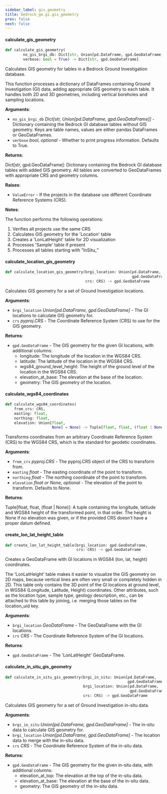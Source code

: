 ```yaml
---
sidebar_label: gis_geometry
title: bedrock_ge.gi.gis_geometry
prev: false
next: false
---
```


#### calculate\_gis\_geometry

```python
def calculate_gis_geometry(
        no_gis_brgi_db: Dict[str, Union[pd.DataFrame, gpd.GeoDataFrame]],
        verbose: bool = True) -> Dict[str, gpd.GeoDataFrame]
```

Calculates GIS geometry for tables in a Bedrock Ground Investigation database.

This function processes a dictionary of DataFrames containing Ground Investigation (GI) data,
adding appropriate GIS geometry to each table. It handles both 2D and 3D geometries,
including vertical boreholes and sampling locations.

**Arguments**:

- `no_gis_brgi_db` _Dict[str, Union[pd.DataFrame, gpd.GeoDataFrame]]_ - Dictionary containing
  the Bedrock GI database tables without GIS geometry. Keys are table names,
  values are either pandas DataFrames or GeoDataFrames.
- `verbose` _bool, optional_ - Whether to print progress information. Defaults to True.
  

**Returns**:

  Dict[str, gpd.GeoDataFrame]: Dictionary containing the Bedrock GI database tables
  with added GIS geometry. All tables are converted to GeoDataFrames with
  appropriate CRS and geometry columns.
  

**Raises**:

- `ValueError` - If the projects in the database use different Coordinate Reference Systems (CRS).
  

**Notes**:

  The function performs the following operations:
  
  1. Verifies all projects use the same CRS
  2. Calculates GIS geometry for the &#x27;Location&#x27; table
  3. Creates a &#x27;LonLatHeight&#x27; table for 2D visualization
  4. Processes &#x27;Sample&#x27; table if present
  5. Processes all tables starting with &quot;InSitu_&quot;

#### calculate\_location\_gis\_geometry

```python
def calculate_location_gis_geometry(brgi_location: Union[pd.DataFrame,
                                                         gpd.GeoDataFrame],
                                    crs: CRS) -> gpd.GeoDataFrame
```

Calculates GIS geometry for a set of Ground Investigation locations.

**Arguments**:

- `brgi_location` _Union[pd.DataFrame, gpd.GeoDataFrame]_ - The GI locations to calculate GIS geometry for.
- `crs` _pyproj.CRS_ - The Coordinate Reference System (CRS) to use for the GIS geometry.
  

**Returns**:

- `gpd.GeoDataFrame` - The GIS geometry for the given GI locations, with additional columns:
  - longitude: The longitude of the location in the WGS84 CRS.
  - latitude: The latitude of the location in the WGS84 CRS.
  - wgs84_ground_level_height: The height of the ground level of the location in the WGS84 CRS.
  - elevation_at_base: The elevation at the base of the location.
  - geometry: The GIS geometry of the location.

#### calculate\_wgs84\_coordinates

```python
def calculate_wgs84_coordinates(
    from_crs: CRS,
    easting: float,
    northing: float,
    elevation: Union[float,
                     None] = None) -> Tuple[float, float, (float | None)]
```

Transforms coordinates from an arbitrary Coordinate Reference System (CRS) to the WGS84 CRS, which is the standard for geodetic coordinates.

**Arguments**:

- `from_crs` _pyproj.CRS_ - The pyproj.CRS object of the CRS to transform from.
- `easting` _float_ - The easting coordinate of the point to transform.
- `northing` _float_ - The northing coordinate of the point to transform.
- `elevation` _float or None, optional_ - The elevation of the point to
  transform. Defaults to None.
  

**Returns**:

  Tuple[float, float, (float | None)]: A tuple containing the longitude, latitude
  and WGS84 height of the transformed point, in that order.
  The height is None if no elevation was given, or if the provided CRS doesn&#x27;t
  have a proper datum defined.

#### create\_lon\_lat\_height\_table

```python
def create_lon_lat_height_table(brgi_location: gpd.GeoDataFrame,
                                crs: CRS) -> gpd.GeoDataFrame
```

Creates a GeoDataFrame with GI locations in WGS84 (lon, lat, height) coordinates.

The &#x27;LonLatHeight&#x27; table makes it easier to visualize the GIS geometry on 2D maps,
because vertical lines are often very small or completely hidden in 2D. This table
only contains the 3D point of the GI locations at ground level, in WGS84 (Longitude,
Latitude, Height) coordinates. Other attributes, such as the location type, sample
type, geology description, etc., can be attached to this table by joining, i.e.
merging those tables on the location_uid key.

**Arguments**:

- `brgi_location` _GeoDataFrame_ - The GeoDataFrame with the GI locations.
- `crs` _CRS_ - The Coordinate Reference System of the GI locations.
  

**Returns**:

- `gpd.GeoDataFrame` - The &#x27;LonLatHeight&#x27; GeoDataFrame.

#### calculate\_in\_situ\_gis\_geometry

```python
def calculate_in_situ_gis_geometry(brgi_in_situ: Union[pd.DataFrame,
                                                       gpd.GeoDataFrame],
                                   brgi_location: Union[pd.DataFrame,
                                                        gpd.GeoDataFrame],
                                   crs: CRS) -> gpd.GeoDataFrame
```

Calculates GIS geometry for a set of Ground Investigation in-situ data.

**Arguments**:

- `brgi_in_situ` _Union[pd.DataFrame, gpd.GeoDataFrame]_ - The in-situ data to calculate GIS geometry for.
- `brgi_location` _Union[pd.DataFrame, gpd.GeoDataFrame]_ - The location data to merge with the in-situ data.
- `crs` _CRS_ - The Coordinate Reference System of the in-situ data.
  

**Returns**:

- `gpd.GeoDataFrame` - The GIS geometry for the given in-situ data, with additional columns:
  - elevation_at_top: The elevation at the top of the in-situ data.
  - elevation_at_base: The elevation at the base of the in-situ data.
  - geometry: The GIS geometry of the in-situ data.

